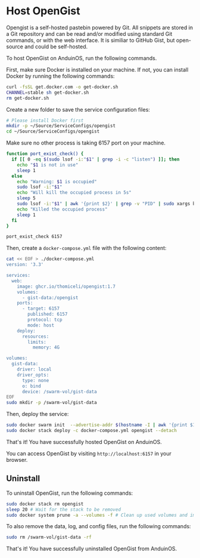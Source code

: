 # Host OpenGist

Opengist is a self-hosted pastebin powered by Git. All snippets are stored in a Git repository and can be read and/or modified using standard Git commands, or with the web interface. It is similiar to GitHub Gist, but open-source and could be self-hosted.

To host OpenGist on AnduinOS, run the following commands.

First, make sure Docker is installed on your machine. If not, you can install Docker by running the following commands:

```bash title="Install Docker"
curl -fsSL get.docker.com -o get-docker.sh
CHANNEL=stable sh get-docker.sh
rm get-docker.sh
```

Create a new folder to save the service configuration files:

```bash title="Prepare a clean directory"
# Please install Docker first
mkdir -p ~/Source/ServiceConfigs/opengist
cd ~/Source/ServiceConfigs/opengist
```

Make sure no other process is taking 6157 port on your machine.

```bash title="Check if the ports are occupied"
function port_exist_check() {
  if [[ 0 -eq $(sudo lsof -i:"$1" | grep -i -c "listen") ]]; then
    echo "$1 is not in use"
    sleep 1
  else
    echo "Warning: $1 is occupied"
    sudo lsof -i:"$1"
    echo "Will kill the occupied process in 5s"
    sleep 5
    sudo lsof -i:"$1" | awk '{print $2}' | grep -v "PID" | sudo xargs kill -9
    echo "Killed the occupied process"
    sleep 1
  fi
}

port_exist_check 6157
```

Then, create a `docker-compose.yml` file with the following content:

```bash title="Create a docker-compose.yml file"
cat << EOF > ./docker-compose.yml
version: '3.3' 

services:
  web:
    image: ghcr.io/thomiceli/opengist:1.7
    volumes:
      - gist-data:/opengist
    ports:
      - target: 6157
        published: 6157
        protocol: tcp
        mode: host
    deploy:
      resources:
        limits:
          memory: 4G

volumes:
  gist-data:
    driver: local
    driver_opts:
      type: none
      o: bind
      device: /swarm-vol/gist-data
EOF
sudo mkdir -p /swarm-vol/gist-data
```

Then, deploy the service:

```bash title="Deploy the service"
sudo docker swarm init  --advertise-addr $(hostname -I | awk '{print $1}')
sudo docker stack deploy -c docker-compose.yml opengist --detach
```

That's it! You have successfully hosted OpenGist on AnduinOS.

You can access OpenGist by visiting `http://localhost:6157` in your browser.

## Uninstall

To uninstall OpenGist, run the following commands:

```bash title="Uninstall OpenGist"
sudo docker stack rm opengist
sleep 20 # Wait for the stack to be removed
sudo docker system prune -a --volumes -f # Clean up used volumes and images
```

To also remove the data, log, and config files, run the following commands:

```bash title="Remove the data, log, and config files"
sudo rm /swarm-vol/gist-data -rf
```

That's it! You have successfully uninstalled OpenGist from AnduinOS.
